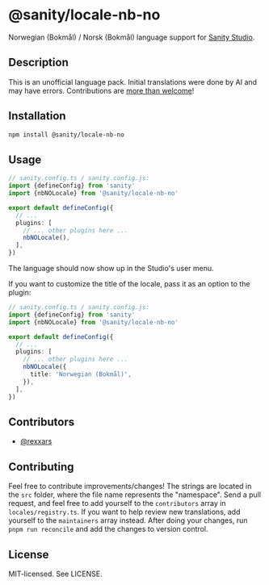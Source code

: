 # @sanity/locale-nb-no

Norwegian (Bokmål) / Norsk (Bokmål) language support for [Sanity Studio](https://www.sanity.io/).

## Description

This is an unofficial language pack. Initial translations were done by AI and may have errors. Contributions are [more than welcome](#contributing)!

## Installation

```sh
npm install @sanity/locale-nb-no
```

## Usage

```ts
// sanity.config.ts / sanity.config.js:
import {defineConfig} from 'sanity'
import {nbNOLocale} from '@sanity/locale-nb-no'

export default defineConfig({
  // ...
  plugins: [
    // ... other plugins here ...
    nbNOLocale(),
  ],
})
```

The language should now show up in the Studio's user menu.

If you want to customize the title of the locale, pass it as an option to the plugin:

```ts
// sanity.config.ts / sanity.config.js:
import {defineConfig} from 'sanity'
import {nbNOLocale} from '@sanity/locale-nb-no'

export default defineConfig({
  // ...
  plugins: [
    // ... other plugins here ...
    nbNOLocale({
      title: 'Norwegian (Bokmål)',
    }),
  ],
})
```

## Contributors

- [@rexxars](https://github.com/rexxars)

## Contributing

Feel free to contribute improvements/changes! The strings are located in the `src` folder, where the file name represents the "namespace". Send a pull request, and feel free to add yourself to the `contributors` array in `locales/registry.ts`. If you want to help review new translations, add yourself to the `maintainers` array instead. After doing your changes, run `pnpm run reconcile` and add the changes to version control.

## License

MIT-licensed. See LICENSE.
